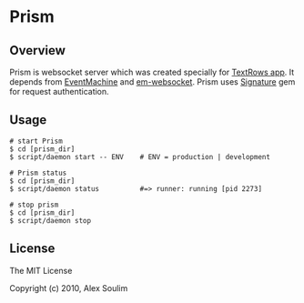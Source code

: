 # Prism

## Overview

Prism is websocket server which was created specially for [TextRows app](http://textro.ws).
It depends from [EventMachine](https://github.com/eventmachine/eventmachine) and [em-websocket](https://github.com/igrigorik/em-websocket). Prism uses [Signature](https://github.com/mloughran/signature) gem for request authentication.

## Usage

    # start Prism
    $ cd [prism_dir]
    $ script/daemon start -- ENV    # ENV = production | development

    # Prism status
    $ cd [prism_dir]
    $ script/daemon status          #=> runner: running [pid 2273]

    # stop prism
    $ cd [prism_dir]
    $ script/daemon stop

## License

The MIT License

Copyright (c) 2010, Alex Soulim